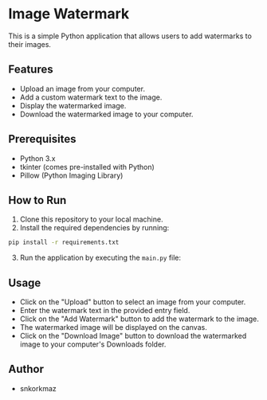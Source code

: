 # Image Watermark

This is a simple Python application that allows users to add watermarks to their images.

## Features

- Upload an image from your computer.
- Add a custom watermark text to the image.
- Display the watermarked image.
- Download the watermarked image to your computer.

## Prerequisites

- Python 3.x
- tkinter (comes pre-installed with Python)
- Pillow (Python Imaging Library)

## How to Run

1. Clone this repository to your local machine.
2. Install the required dependencies by running:

```bash
pip install -r requirements.txt
```

3. Run the application by executing the `main.py` file:

## Usage

- Click on the "Upload" button to select an image from your computer.
- Enter the watermark text in the provided entry field.
- Click on the "Add Watermark" button to add the watermark to the image.
- The watermarked image will be displayed on the canvas.
- Click on the "Download Image" button to download the watermarked image to your computer's Downloads folder.

## Author

- snkorkmaz


